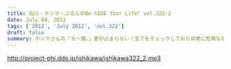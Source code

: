 ```yaml
---
title: 石川・ホンマ・ぶるんのBe-SIDE Your Life! vol.322-2
date: July 04, 2012
tags: ['2012', 'July 2012', 'vol.322']
draft: false
summary: ホンマさんの「モー娘。」愛が止まらない！全てをチェックしており非常に危険な状態にあるかと 思われます。NAMAE
---
```


http://project-phi.ddo.jp/ishikawa/ishikawa322_2.mp3
